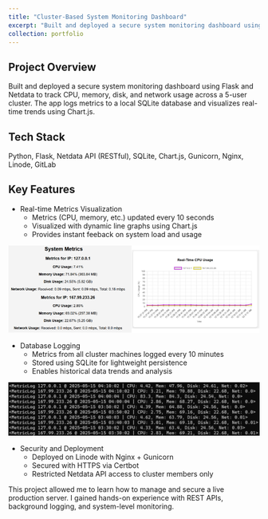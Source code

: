 ```yaml
---
title: "Cluster-Based System Monitoring Dashboard"
excerpt: "Built and deployed a secure system monitoring dashboard using Flask and Netdata to track CPU, memory, disk, and network metrics across a 5-user cluster.<br/><img src='/images/metrics.PNG'>"
collection: portfolio
---
```


## Project Overview
Built and deployed a secure system monitoring dashboard using Flask and Netdata to track CPU, memory, disk, and network usage across a 5-user cluster. The app logs metrics to a local SQLite database and visualizes real-time trends using Chart.js.

## Tech Stack
Python, Flask, Netdata API (RESTful), SQLite, Chart.js, Gunicorn, Nginx, Linode, GitLab

## Key Features
* Real-time Metrics Visualization
    * Metrics  (CPU, memory, etc.) updated every 10 seconds
    * Visualized with dynamic line graphs using Chart.js
    * Provides instant feeback on system load and usage

![Live metrics](/images/metrics.png)

* Database Logging
    * Metrics from all cluster machines logged every 10 minutes
    * Stored using SQLite for lightweight persistence
    * Enables historical data trends and analysis

![Database logs](/images/database.png)

* Security and Deployment
    * Deployed on Linode with Nginx + Gunicorn
    * Secured with HTTPS via Certbot
    * Restricted Netdata API access to cluster members only

This project allowed me to learn how to manage and secure a live production server. I gained hands-on experience with REST APIs, background logging, and system-level monitoring.